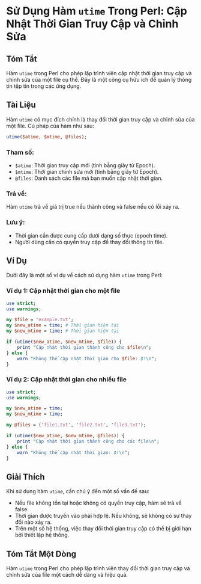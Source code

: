 <!--
Meta Description: # Sử Dụng Hàm `utime` Trong Perl: Cập Nhật Thời Gian Truy Cập và Chỉnh Sửa ## Tóm Tắt Hàm `utime` trong Perl cho phép lập trình viên cập nhật thời gia...
Meta Keywords: thời, gian, cập, file, utime
-->

# Sử Dụng Hàm `utime` Trong Perl: Cập Nhật Thời Gian Truy Cập và Chỉnh Sửa

## Tóm Tắt
Hàm `utime` trong Perl cho phép lập trình viên cập nhật thời gian truy cập và chỉnh sửa của một file cụ thể. Đây là một công cụ hữu ích để quản lý thông tin tệp tin trong các ứng dụng.

## Tài Liệu
Hàm `utime` có mục đích chính là thay đổi thời gian truy cập và chỉnh sửa của một file. Cú pháp của hàm như sau:

```perl
utime($atime, $mtime, @files);
```

### Tham số:
- `$atime`: Thời gian truy cập mới (tính bằng giây từ Epoch).
- `$mtime`: Thời gian chỉnh sửa mới (tính bằng giây từ Epoch).
- `@files`: Danh sách các file mà bạn muốn cập nhật thời gian.

### Trả về:
Hàm `utime` trả về giá trị true nếu thành công và false nếu có lỗi xảy ra. 

### Lưu ý:
- Thời gian cần được cung cấp dưới dạng số thực (epoch time).
- Người dùng cần có quyền truy cập để thay đổi thông tin file.

## Ví Dụ
Dưới đây là một số ví dụ về cách sử dụng hàm `utime` trong Perl:

### Ví dụ 1: Cập nhật thời gian cho một file
```perl
use strict;
use warnings;

my $file = 'example.txt';
my $new_atime = time; # Thời gian hiện tại
my $new_mtime = time; # Thời gian hiện tại

if (utime($new_atime, $new_mtime, $file)) {
    print "Cập nhật thời gian thành công cho $file\n";
} else {
    warn "Không thể cập nhật thời gian cho $file: $!\n";
}
```

### Ví dụ 2: Cập nhật thời gian cho nhiều file
```perl
use strict;
use warnings;

my $new_atime = time;
my $new_mtime = time;

my @files = ('file1.txt', 'file2.txt', 'file3.txt');

if (utime($new_atime, $new_mtime, @files)) {
    print "Cập nhật thời gian thành công cho các file\n";
} else {
    warn "Không thể cập nhật thời gian: $!\n";
}
```

## Giải Thích
Khi sử dụng hàm `utime`, cần chú ý đến một số vấn đề sau:
- Nếu file không tồn tại hoặc không có quyền truy cập, hàm sẽ trả về false.
- Thời gian được truyền vào phải hợp lệ. Nếu không, sẽ không có sự thay đổi nào xảy ra.
- Trên một số hệ thống, việc thay đổi thời gian truy cập có thể bị giới hạn bởi thiết lập hệ thống.

## Tóm Tắt Một Dòng
Hàm `utime` trong Perl cho phép lập trình viên thay đổi thời gian truy cập và chỉnh sửa của file một cách dễ dàng và hiệu quả.